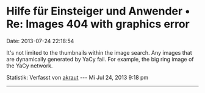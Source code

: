 Hilfe für Einsteiger und Anwender • Re: Images 404 with graphics error
======================================================================

Date: 2013-07-24 22:18:54

It\'s not limited to the thumbnails within the image search. Any images
that are dynamically generated by YaCy fail. For example, the big ring
image of the YaCy network.

Statistik: Verfasst von
[akraut](http://forum.yacy-websuche.de/memberlist.php?mode=viewprofile&u=8959)
--- Mi Jul 24, 2013 9:18 pm

------------------------------------------------------------------------
